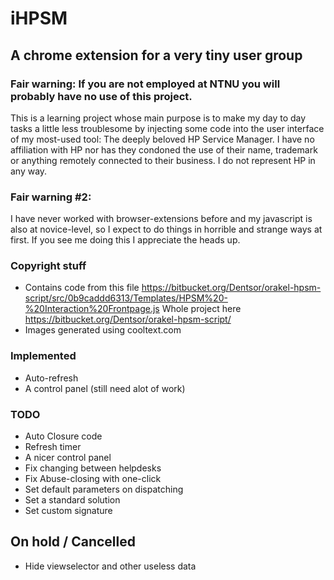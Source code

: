 # iHPSM
## A chrome extension for a very tiny user group
### Fair warning: If you are not employed at NTNU you will probably have no use of this project. 
This is a learning project whose main purpose is to make my day to day tasks a
little less troublesome by injecting some code into the user interface of my
most-used tool: The deeply beloved HP Service Manager. I have no affiliation
with HP nor has they condoned the use of their name, trademark or anything
remotely connected to their business. I do not represent HP in any way.  

### Fair warning #2: 
I have never worked with browser-extensions before and my javascript is also at
novice-level, so I expect to do things in horrible and strange ways at first.
If you see me doing this I appreciate the heads up.

### Copyright stuff
- Contains code from this file https://bitbucket.org/Dentsor/orakel-hpsm-script/src/0b9caddd6313/Templates/HPSM%20-%20Interaction%20Frontpage.js
Whole project here https://bitbucket.org/Dentsor/orakel-hpsm-script/  
- Images generated using cooltext.com

### Implemented
- Auto-refresh
- A control panel (still need alot of work)  
### TODO
- Auto Closure code
- Refresh timer
- A nicer control panel  
- Fix changing between helpdesks  
- Fix Abuse-closing with one-click
- Set default parameters on dispatching
- Set a standard solution
- Set custom signature
## On hold / Cancelled
- Hide viewselector and other useless data
